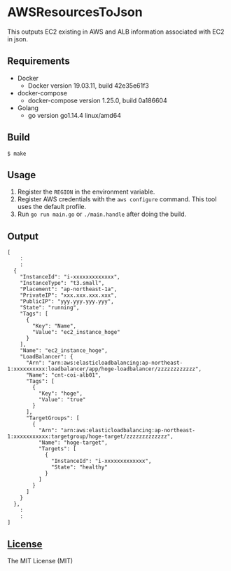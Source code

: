 # AWSResourcesToJson

This outputs EC2 existing in AWS and ALB information associated with EC2 in json.

## Requirements

* Docker
    * Docker version 19.03.11, build 42e35e61f3
* docker-compose
    * docker-compose version 1.25.0, build 0a186604
* Golang
    * go version go1.14.4 linux/amd64

## Build

```
$ make
```

## Usage

1. Register the `REGION` in the environment variable.
2. Register AWS credentials with the `aws configure` command. This tool uses the default profile.
3. Run `go run main.go` or `./main.handle` after doing the build.

## Output

```
[
    :
    :
  {
    "InstanceId": "i-xxxxxxxxxxxxx",
    "InstanceType": "t3.small",
    "Placement": "ap-northeast-1a",
    "PrivateIP": "xxx.xxx.xxx.xxx",
    "PublicIP": "yyy.yyy.yyy.yyy",
    "State": "running",
    "Tags": [
      {
        "Key": "Name",
        "Value": "ec2_instance_hoge"
      }
    ],
    "Name": "ec2_instance_hoge",
    "LoadBalancer": {
      "Arn": "arn:aws:elasticloadbalancing:ap-northeast-1:xxxxxxxxxx:loadbalancer/app/hoge-loadbalancer/zzzzzzzzzzzz",
      "Name": "cnt-coi-alb01",
      "Tags": [
        {
          "Key": "hoge",
          "Value": "true"
        }
      ],
      "TargetGroups": [
        {
          "Arn": "arn:aws:elasticloadbalancing:ap-northeast-1:xxxxxxxxxxx:targetgroup/hoge-target/zzzzzzzzzzzzz",
          "Name": "hoge-target",
          "Targets": [
            {
              "InstanceId": "i-xxxxxxxxxxxxx",
              "State": "healthy"
            }
          ]
        }
      ]
    }
  },
    :
    :
]
  ```

## [License](LICENSE)

The MIT License (MIT)